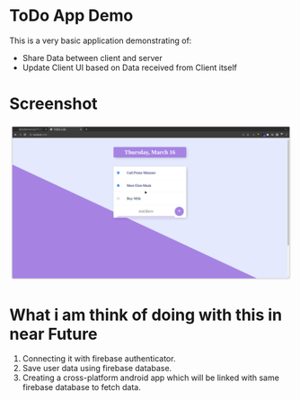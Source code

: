 # ToDo App Demo

This is a very basic application demonstrating of:

- Share Data between client and server
- Update Client UI based on Data received from Client itself

# Screenshot

![screenshot](./screenshot.png)

# What i am think of doing with this in near Future

1. Connecting it with firebase authenticator.
2. Save user data using firebase database.
3. Creating a cross-platform android app which will be linked with same firebase database to fetch data.
